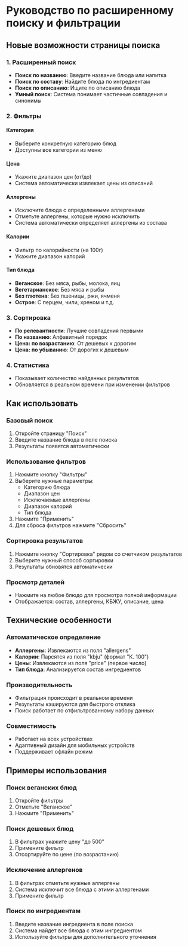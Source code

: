# Руководство по расширенному поиску и фильтрации

## Новые возможности страницы поиска

### 1. Расширенный поиск
- **Поиск по названию**: Введите название блюда или напитка
- **Поиск по составу**: Найдите блюда по ингредиентам
- **Поиск по описанию**: Ищите по описанию блюда
- **Умный поиск**: Система понимает частичные совпадения и синонимы

### 2. Фильтры

#### Категория
- Выберите конкретную категорию блюд
- Доступны все категории из меню

#### Цена
- Укажите диапазон цен (от/до)
- Система автоматически извлекает цены из описаний

#### Аллергены
- Исключите блюда с определенными аллергенами
- Отметьте аллергены, которые нужно исключить
- Система автоматически определяет аллергены из состава

#### Калории
- Фильтр по калорийности (на 100г)
- Укажите диапазон калорий

#### Тип блюда
- **Веганское**: Без мяса, рыбы, молока, яиц
- **Вегетарианское**: Без мяса и рыбы
- **Без глютена**: Без пшеницы, ржи, ячменя
- **Острое**: С перцем, чили, хреном и т.д.

### 3. Сортировка
- **По релевантности**: Лучшие совпадения первыми
- **По названию**: Алфавитный порядок
- **Цена: по возрастанию**: От дешевых к дорогим
- **Цена: по убыванию**: От дорогих к дешевым

### 4. Статистика
- Показывает количество найденных результатов
- Обновляется в реальном времени при изменении фильтров

## Как использовать

### Базовый поиск
1. Откройте страницу "Поиск"
2. Введите название блюда в поле поиска
3. Результаты появятся автоматически

### Использование фильтров
1. Нажмите кнопку "Фильтры"
2. Выберите нужные параметры:
   - Категорию блюда
   - Диапазон цен
   - Исключаемые аллергены
   - Диапазон калорий
   - Тип блюда
3. Нажмите "Применить"
4. Для сброса фильтров нажмите "Сбросить"

### Сортировка результатов
1. Нажмите кнопку "Сортировка" рядом со счетчиком результатов
2. Выберите нужный способ сортировки
3. Результаты обновятся автоматически

### Просмотр деталей
- Нажмите на любое блюдо для просмотра полной информации
- Отображается: состав, аллергены, КБЖУ, описание, цена

## Технические особенности

### Автоматическое определение
- **Аллергены**: Извлекаются из поля "allergens"
- **Калории**: Парсятся из поля "kbju" (формат "К. 100")
- **Цены**: Извлекаются из поля "price" (первое число)
- **Тип блюда**: Анализируется состав ингредиентов

### Производительность
- Фильтрация происходит в реальном времени
- Результаты кэшируются для быстрого отклика
- Поиск работает по отфильтрованному набору данных

### Совместимость
- Работает на всех устройствах
- Адаптивный дизайн для мобильных устройств
- Поддерживает офлайн режим

## Примеры использования

### Поиск веганских блюд
1. Откройте фильтры
2. Отметьте "Веганское"
3. Нажмите "Применить"

### Поиск дешевых блюд
1. В фильтрах укажите цену "до 500"
2. Примените фильтр
3. Отсортируйте по цене (по возрастанию)

### Исключение аллергенов
1. В фильтрах отметьте нужные аллергены
2. Система исключит все блюда с этими аллергенами
3. Примените фильтр

### Поиск по ингредиентам
1. Введите название ингредиента в поле поиска
2. Система найдет все блюда с этим ингредиентом
3. Используйте фильтры для дополнительного уточнения
